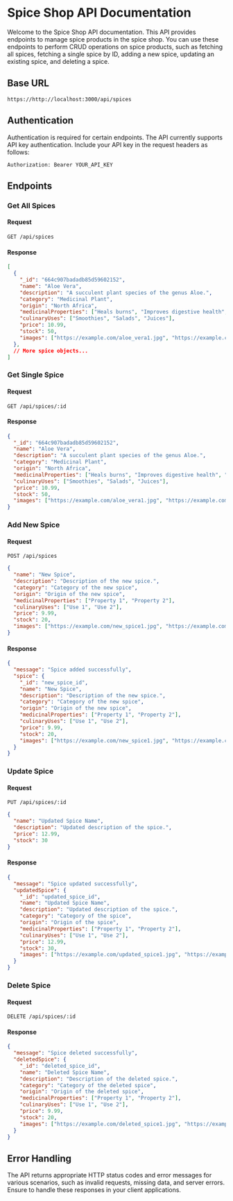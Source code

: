 # Spice Shop API Documentation

Welcome to the Spice Shop API documentation. This API provides endpoints to manage spice products in the spice shop. You can use these endpoints to perform CRUD operations on spice products, such as fetching all spices, fetching a single spice by ID, adding a new spice, updating an existing spice, and deleting a spice.

## Base URL

```
https://http://localhost:3000/api/spices
```

## Authentication

Authentication is required for certain endpoints. The API currently supports API key authentication. Include your API key in the request headers as follows:

```
Authorization: Bearer YOUR_API_KEY
```

## Endpoints

### Get All Spices

#### Request

```
GET /api/spices
```

#### Response

```json
[
  {
    "_id": "664c907badadb85d59602152",
    "name": "Aloe Vera",
    "description": "A succulent plant species of the genus Aloe.",
    "category": "Medicinal Plant",
    "origin": "North Africa",
    "medicinalProperties": ["Heals burns", "Improves digestive health", "Moisturizes skin"],
    "culinaryUses": ["Smoothies", "Salads", "Juices"],
    "price": 10.99,
    "stock": 50,
    "images": ["https://example.com/aloe_vera1.jpg", "https://example.com/aloe_vera2.jpg"]
  },
  // More spice objects...
]
```

### Get Single Spice

#### Request

```
GET /api/spices/:id
```

#### Response

```json
{
  "_id": "664c907badadb85d59602152",
  "name": "Aloe Vera",
  "description": "A succulent plant species of the genus Aloe.",
  "category": "Medicinal Plant",
  "origin": "North Africa",
  "medicinalProperties": ["Heals burns", "Improves digestive health", "Moisturizes skin"],
  "culinaryUses": ["Smoothies", "Salads", "Juices"],
  "price": 10.99,
  "stock": 50,
  "images": ["https://example.com/aloe_vera1.jpg", "https://example.com/aloe_vera2.jpg"]
}
```

### Add New Spice

#### Request

```
POST /api/spices
```

```json
{
  "name": "New Spice",
  "description": "Description of the new spice.",
  "category": "Category of the new spice",
  "origin": "Origin of the new spice",
  "medicinalProperties": ["Property 1", "Property 2"],
  "culinaryUses": ["Use 1", "Use 2"],
  "price": 9.99,
  "stock": 20,
  "images": ["https://example.com/new_spice1.jpg", "https://example.com/new_spice2.jpg"]
}
```

#### Response

```json
{
  "message": "Spice added successfully",
  "spice": {
    "_id": "new_spice_id",
    "name": "New Spice",
    "description": "Description of the new spice.",
    "category": "Category of the new spice",
    "origin": "Origin of the new spice",
    "medicinalProperties": ["Property 1", "Property 2"],
    "culinaryUses": ["Use 1", "Use 2"],
    "price": 9.99,
    "stock": 20,
    "images": ["https://example.com/new_spice1.jpg", "https://example.com/new_spice2.jpg"]
  }
}
```

### Update Spice

#### Request

```
PUT /api/spices/:id
```

```json
{
  "name": "Updated Spice Name",
  "description": "Updated description of the spice.",
  "price": 12.99,
  "stock": 30
}
```

#### Response

```json
{
  "message": "Spice updated successfully",
  "updatedSpice": {
    "_id": "updated_spice_id",
    "name": "Updated Spice Name",
    "description": "Updated description of the spice.",
    "category": "Category of the spice",
    "origin": "Origin of the spice",
    "medicinalProperties": ["Property 1", "Property 2"],
    "culinaryUses": ["Use 1", "Use 2"],
    "price": 12.99,
    "stock": 30,
    "images": ["https://example.com/updated_spice1.jpg", "https://example.com/updated_spice2.jpg"]
  }
}
```

### Delete Spice

#### Request

```
DELETE /api/spices/:id
```

#### Response

```json
{
  "message": "Spice deleted successfully",
  "deletedSpice": {
    "_id": "deleted_spice_id",
    "name": "Deleted Spice Name",
    "description": "Description of the deleted spice.",
    "category": "Category of the deleted spice",
    "origin": "Origin of the deleted spice",
    "medicinalProperties": ["Property 1", "Property 2"],
    "culinaryUses": ["Use 1", "Use 2"],
    "price": 9.99,
    "stock": 20,
    "images": ["https://example.com/deleted_spice1.jpg", "https://example.com/deleted_spice2.jpg"]
  }
}
```

## Error Handling

The API returns appropriate HTTP status codes and error messages for various scenarios, such as invalid requests, missing data, and server errors. Ensure to handle these responses in your client applications.